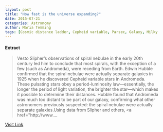 ```yaml
---
layout: post
title: "How fast is the universe expanding?"
date: 2015-07-21
categories: Astronomy
author: Maria Temming
tags: [Cosmic distance ladder, Cepheid variable, Parsec, Galaxy, Milky Way, Hubble Space Telescope, Variable star, Andromeda Galaxy, Astronomical objects, Physical cosmology, Outer space, Physical sciences, Cosmology, Astronomy, Physics]
---
```





#### Extract
>Vesto Slipher’s observations of spiral nebulae in the early 20th century led him to conclude that most spirals, with the exception of a few (such as Andromeda), were receding from Earth. Edwin Hubble confirmed that the spiral nebulae were actually separate galaxies in 1925 when he discovered Cepheid variable stars in Andromeda. These pulsating stars obey a period-luminosity law—essentially, the longer the period of light variation, the brighter the star—which makes it possible to determine their distances. Hubble found that Andromeda was much too distant to be part of our galaxy, confirming what other astronomers previously suspected: the spiral nebulae were actually separate galaxies.Using data from Slipher and others, <a
href="http://www....



[Visit Link](http://www.skyandtelescope.com/astronomy-resources/universe-expanding/)


